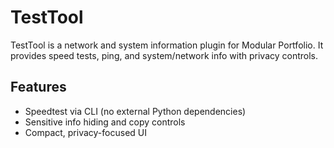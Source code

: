 # TestTool

TestTool is a network and system information plugin for Modular Portfolio. It provides speed tests, ping, and system/network info with privacy controls.

## Features
- Speedtest via CLI (no external Python dependencies)
- Sensitive info hiding and copy controls
- Compact, privacy-focused UI
